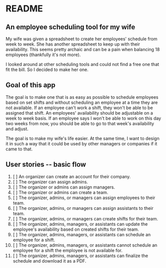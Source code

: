 # README
## An employee scheduling tool for my wife
My wife was given a spreadsheet to create her employees' schedule from week to week. She has another spreadsheet to keep up with their availability. This seems pretty archaic and can be a pain when balancing 18 employees (thankfully it's not more).

I looked around at other scheduling tools and could not find a free one that fit the bill. So I decided to make her one.

## Goal of this app
The goal is to make one that is as easy as possible to schedule employees based on set shifts and without scheduling an employee at a time they are not available. If an employee can't work a shift, they won't be able to be assigned that shift. An employees' availability should be adjustable on a week to week basis. If an employee says I won't be able to work on this day two weeks from now, you should be able to go to that week's availability and adjust.

The goal is to make my wife's life easier. At the same time, I want to design it in such a way that it could be used by other managers or companies if it came to that.

## User stories -- basic flow
1. [ ] An organizer can create an account for their company.
2. [ ] The organizer can assign admins.
3. [ ] The organizer or admins can assign managers.
4. [ ] The organizer or admins can create a team.
5. [ ] The organizer, admins, or managers can assign employees to their team.
6. [ ] The organizer, admins, or managers can assign assistants to their team.
7. [ ] The organizer, admins, or managers can create shifts for their team.
8. [ ] The organizer, admins, managers, or assistants can update the employee's availability based on created shifts for their team.
9. [ ] The organizer, admins, managers, or assistants can schedule an employee for a shift.
10. [ ] The organizer, admins, managers, or assistants cannot schedule an employee for a shift the employee is not available for.
11. [ ] The organizer, admins, managers, or assistants can finalize the schedule and download it as a PDF.
